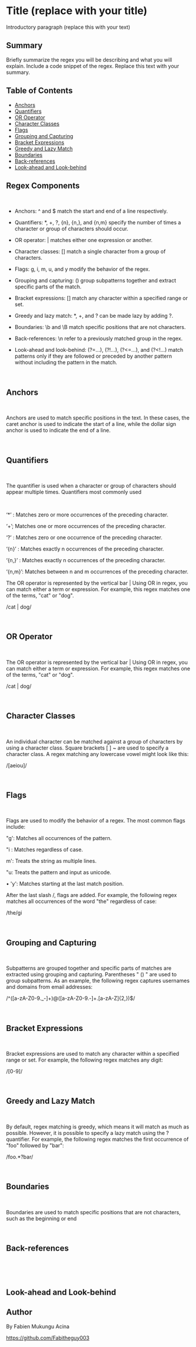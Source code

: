 # Title (replace with your title)

Introductory paragraph (replace this with your text)

## Summary

Briefly summarize the regex you will be describing and what you will explain. Include a code snippet of the regex. Replace this text with your summary.

## Table of Contents

- [Anchors](#anchors)
- [Quantifiers](#quantifiers)
- [OR Operator](#or-operator)
- [Character Classes](#character-classes)
- [Flags](#flags)
- [Grouping and Capturing](#grouping-and-capturing)
- [Bracket Expressions](#bracket-expressions)
- [Greedy and Lazy Match](#greedy-and-lazy-match)
- [Boundaries](#boundaries)
- [Back-references](#back-references)
- [Look-ahead and Look-behind](#look-ahead-and-look-behind)

## Regex Components
&nbsp;
* Anchors: ^ and $ match the start and end of a line respectively.

* Quantifiers: *, +, ?, {n}, {n,}, and {n,m} specify the number of times a character or group of characters should occur.

* OR operator: | matches either one expression or another.

* Character classes: [] match a single character from a group of characters.

* Flags: g, i, m, u, and y modify the behavior of the regex.

* Grouping and capturing: () group subpatterns together and extract specific parts of the match.

* Bracket expressions: [] match any character within a specified range or set.

* Greedy and lazy match: *, +, and ? can be made lazy by adding ?.

* Boundaries: \b and \B match specific positions that are not characters.

* Back-references: \n refer to a previously matched group in the regex.

* Look-ahead and look-behind: (?=...), (?!...), (?<=...), and (?<!...) match patterns only if they are followed or preceded by another pattern without including the pattern in the match.

&nbsp;

## Anchors
&nbsp;

Anchors are used to match specific positions in the text. In these cases, the caret anchor is used to indicate the start of a line, while the dollar sign anchor is used to indicate the end of a line.

&nbsp;

## Quantifiers
&nbsp;

The quantifier is used when a character or group of characters should appear multiple times. Quantifiers most commonly used

&nbsp;


‘*’ : Matches zero or more occurrences of
the preceding character.

‘+’; Matches one or more occurrences of the preceding character.

‘?’ : Matches zero or one occurrence of the preceding character.

‘{n}’ : Matches exactly n occurrences of the preceding character.

‘{n,}’ : Matches exactly n occurrences of the preceding character.

‘{n,m}’: Matches between n and m occurrences of the preceding character.

The OR operator is represented by the vertical bar | Using OR in regex, you can match either a term or expression. For example, this regex matches one of the terms, "cat" or "dog".

/cat | dog/

&nbsp;

## OR Operator
&nbsp;

The OR operator is represented by the vertical bar | Using OR in regex, you can match either a term or expression. For example, this regex matches one of the terms, "cat" or "dog".

/cat | dog/


&nbsp;

## Character Classes
&nbsp;

An individual character can be matched against a group of characters by using a character class. Square brackets  [ ] ~ are used to specify a character class. A regex matching any lowercase vowel might look like this:

/[aeiou]/

&nbsp;

## Flags
&nbsp;

Flags are used to modify the behavior of a regex. The most common flags include:

"g': Matches all occurrences of the pattern.

"i : Matches regardless of case.

m': Treats the string as multiple lines.

"u: Treats the pattern and input as unicode.

• 'y': Matches starting at the last match position.

After the last slash /, flags are added. For example, the following regex matches all occurrences of the word "the" regardless of case: 

/the/gi

&nbsp;

## Grouping and Capturing
&nbsp;

Subpatterns are grouped together and specific parts of matches are extracted using grouping and capturing. Parentheses " () " are used to group subpatterns. As an example, the following regex captures usernames and domains from email addresses:

/^([a-zA-Z0-9._-]+)@([a-zA-Z0-9.-]+\.[a-zA-Z]{2,})$/

&nbsp;

## Bracket Expressions
&nbsp;

Bracket expressions are used to match any character within a specified range or set. For example, the following regex matches any digit:

/[0-9]/

&nbsp;

## Greedy and Lazy Match
&nbsp;

By default, regex matching is greedy, which means it will match as much as possible.
However, it is possible to specify a lazy match using the ? quantifier. For example, the following regex matches the first occurrence of "foo" followed by "bar":

/foo.*?bar/


&nbsp;

## Boundaries
&nbsp;

Boundaries are used to match specific positions that are not characters, such as the beginning or end

&nbsp;

## Back-references
&nbsp;




&nbsp;

## Look-ahead and Look-behind

## Author

By Fabien Mukungu Acina

https://github.com/Fabitheguy003

